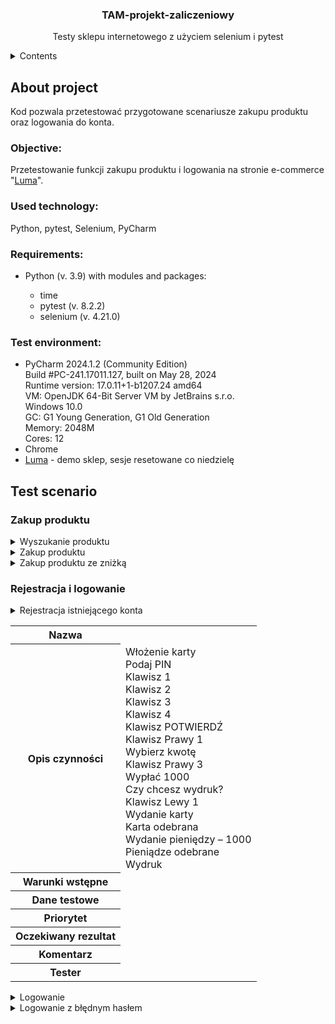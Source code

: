 <h3 align="center">TAM-projekt-zaliczeniowy</h3>
<p align="center">Testy sklepu internetowego z użyciem selenium i pytest</p>


<details>
  <summary>Contents</summary>
  <ol>
    <li><a href="#About-project">About project</a>
      <ul>
        <li><a href="#Objective">Objective</a></li>
        <li><a href="#Used-technology">Used technology</a></li>
        <li><a href="#Requirements">Requirements</a></li>
        <li><a href="#Test-environment">Test environment</a></li>
      </ul>
    </li>
    <li><a href="#Test-scenario">Test scenario</a>
      <ul>
        <li><a href="#Zakup-produktu">Zakup produktu</a></li>
        <li><a href="#Rejestracja-i-logowanie">Rejestracja i logowanie</a></li>
      </ul>
    </li>
  </ol>
</details>

## About project
Kod pozwala przetestować przygotowane scenariusze zakupu produktu oraz logowania do konta.


### Objective:
Przetestowanie funkcji zakupu produktu i logowania na stronie e-commerce "[Luma](https://magento.softwaretestingboard.com/)".


### Used technology:
Python, pytest, Selenium, PyCharm


### Requirements:
<ul>
  <li>Python (v. 3.9) with modules and packages: </li>
  <ul>
    <li>time</li>
    <li>pytest (v. 8.2.2)</li>
    <li>selenium (v. 4.21.0)</li>
  </ul>
</ul>


### Test environment:
<ul>
  <li>
    PyCharm 2024.1.2 (Community Edition) <br>
    Build #PC-241.17011.127, built on May 28, 2024 <br>
    Runtime version: 17.0.11+1-b1207.24 amd64 <br>
    VM: OpenJDK 64-Bit Server VM by JetBrains s.r.o. <br>
    Windows 10.0 <br>
    GC: G1 Young Generation, G1 Old Generation <br>
    Memory: 2048M <br>
    Cores: 12 <br>
  </li>
  <li>
    Chrome
  </li>
  <li>
    <a href="https://magento.softwaretestingboard.com/">Luma</a> - demo sklep, sesje resetowane co niedzielę 
  </li>
</ul>
 


## Test scenario

### Zakup produktu
<details>
  <summary>Wyszukanie produktu</summary>
<table>
  <tr>
    <th>Nazwa</th>
    <td>Wyszukanie produktu</td>
  </tr>
  <tr>
    <th>Opis czynności</th>
    <td>
      Wprowadzenie nazwy produktu do paska wyszkiwania <br>
      Zatwierdzenie wyszukiwania <br>
      Kliknięcie w nazwę na karcie produktu <br>
    </td>
  </tr>
  <tr>
    <th>Warunki wstępne</th>
    <td>Na stronie sklepu: https://magento.softwaretestingboard.com/ </td>
  </tr>
  <tr>
    <th>Dane testowe</th>
    <td>Nazwa produktu: "Rival Field Messenger"</td>
  </tr>
  <tr>
    <th>Priorytet</th>
    <td>Ważny</td>
  </tr>
  <tr>
    <th>Oczekiwany rezultat</th>
    <td>Strona produktu z nazwą produktu w tytule</td>
  </tr>
  <tr>
    <th>Komentarz</th>
    <td>Test zakończony pomyślnie.</td>
  </tr>
  <tr>
    <th>Tester</th>
    <td>Jakub</td>
  </tr>
</table>
</details>


<details>
  <summary>Zakup produktu</summary>
<table>
  <tr>
    <th>Nazwa</th>
    <td>Zakup produktu</td>
  </tr>
  <tr>
    <th>Opis czynności</th>
    <td>
      Kiknięcie w przycisk "Add to Cart" <br>
      Kliknięcie w ikonę koszyka <br>
      Klinięcie w przycisk "Proceed to Checkout" <br>
      Uzupełnienie pól: email, first name, last name, telephone poprawnymi danymi <br>
      Wybranie z listy country: Poland <br>
      Wybranie z listy region pierwszej poprawnej opcji <br>
      Uzupełnienie pól: city, postcode, street poprawnymi danymi <br>
      Kliknięcie w przycisk "Next" <br>
      Kliknięcie w przycisk "Place Order"
    </td>
  </tr>
  <tr>
    <th>Warunki wstępne</th>
    <td>Na stronie produktu: https://magento.softwaretestingboard.com/rival-field-messenger.html </td>
  </tr>
  <tr>
    <th>Dane testowe</th>
    <td>
      email = "user@email.not" <br>
      f_name = "User" <br>
      l_name = "Name" <br>
      street = "Street" <br>
      city = "City" <br>
      zip_code = "12-345" <br>
      country = "PL" <br>
      phone = "123456789"
    </td>
  </tr>
  <tr>
    <th>Priorytet</th>
    <td>Ważny</td>
  </tr>
  <tr>
    <th>Oczekiwany rezultat</th>
    <td>Pojawi się informacja o zakupie produktu oraz numer zamówienia</td>
  </tr>
  <tr>
    <th>Komentarz</th>
    <td>Test zakończony pomyślnie. Czas oczekiwania na załadowanie się pewnych elementów może się zmieniać.</td>
  </tr>
  <tr>
    <th>Tester</th>
    <td>Jakub</td>
  </tr>
</table>
</details>


<details>
  <summary>Zakup produktu ze zniżką</summary>
<table>
  <tr>
    <th>Nazwa</th>
    <td>Zakup produktu ze zniżką</td>
  </tr>
  <tr>
    <th>Opis czynności</th>
    <td>
      Kiknięcie w przycisk "Add to Cart" <br>
      Kliknięcie w ikonę koszyka <br>
      Klinięcie w przycisk "Proceed to Checkout" <br>
      Uzupełnienie pól: email, first name, last name, telephone poprawnymi danymi <br>
      Wybranie z listy country: Poland <br>
      Wybranie z listy region pierwszej poprawnej opcji <br>
      Uzupełnienie pól: city, postcode, street poprawnymi danymi <br>
      Kliknięcie w przycisk "Next" <br>
      Rozwinięcie opcji dodania rabatu <br>
      Wpisanie rabatu <br>
      Kliknięcię przycisku "Apply Discount" <br>
      Kliknięcie w przycisk "Place Order" <br>
    </td>
  </tr>
  <tr>
    <th>Warunki wstępne</th>
    <td>
      Na stronie produktu: https://magento.softwaretestingboard.com/rival-field-messenger.html <br>
      Włączony kod promocyjny
    </td>
  </tr>
  <tr>
    <th>Dane testowe</th>
    <td>
      email = "user@email.not" <br>
      f_name = "User" <br>
      l_name = "Name" <br>
      street = "Street" <br>
      city = "City" <br>
      zip_code = "12-345" <br>
      country = "PL" <br>
      phone = "123456789" <br>
      discount_code = "20poff"
    </td>
  </tr>
  <tr>
    <th>Priorytet</th>
    <td>Ważny</td>
  </tr>
  <tr>
    <th>Oczekiwany rezultat</th>
    <td>
      Po zatwierdzeniu kodu promocyjnego, koszt powinnien zostać obniżony o 20% ceny produktu <br>
      Pojawi się informacja o zakupie produktu oraz numer zamówienia
    </td>
  </tr>
  <tr>
    <th>Komentarz</th>
    <td>Test zakończony pomyślnie. Czas oczekiwania na załadowanie się pewnych elementów może się zmieniać.</td>
  </tr>
  <tr>
    <th>Tester</th>
    <td>Jakub</td>
  </tr>
</table>
</details>


### Rejestracja i logowanie
<details>
  <summary>Rejestracja istniejącego konta</summary>

</details>
<table>
  <tr>
    <th>Nazwa</th>
    <td></td>
  </tr>
  <tr>
    <th>Opis czynności</th>
    <td>
Włożenie karty<br>
Podaj PIN<br>
Klawisz 1<br>
Klawisz 2<br>
Klawisz 3<br>
Klawisz 4<br>
Klawisz POTWIERDŹ<br>
Klawisz Prawy 1<br>
Wybierz kwotę<br>
Klawisz Prawy 3<br>
Wypłać 1000<br>
Czy chcesz wydruk?<br>
Klawisz Lewy 1<br>
Wydanie karty<br>
Karta odebrana<br>
Wydanie pieniędzy – 1000<br>
Pieniądze odebrane<br>
Wydruk<br>
    </td>
  </tr>
  <tr>
    <th>Warunki wstępne</th>
    <td></td>
  </tr>
  <tr>
    <th>Dane testowe</th>
    <td></td>
  </tr>
  <tr>
    <th>Priorytet</th>
    <td></td>
  </tr>
  <tr>
    <th>Oczekiwany rezultat</th>
    <td></td>
  </tr>
  <tr>
    <th>Komentarz</th>
    <td></td>
  </tr>
  <tr>
    <th>Tester</th>
    <td></td>
  </tr>
</table>


<details>
  <summary>Logowanie</summary>

</details>


<details>
  <summary>Logowanie z błędnym hasłem</summary>

</details>
